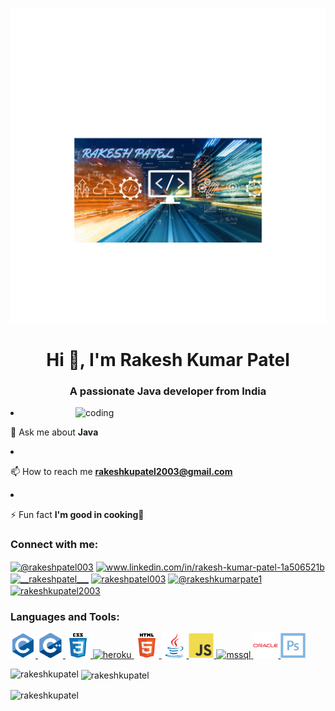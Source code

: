 ![LOG](https://github.com/Rakeshkupatel/Rakeshkupatel/blob/main/My%20project-1.png)
<h1 align="center">Hi 👋, I'm Rakesh Kumar Patel</h1>
<h3 align="center">A passionate Java developer from India</h3>
<img align="right" alt="coding" width="400" src="https://media1.giphy.com/media/RbDKaczqWovIugyJmW/giphy.gif?cid=ecf05e47tubv34ui8630hbv7ke28ds2laishdp8310necstd&rid=giphy.gif&ct=g"
- 🌱 I’m currently learning **JEE,SQl**

- 💬 Ask me about **Java**

- 📫 How to reach me **rakeshkupatel2003@gmail.com**

- ⚡ Fun fact **I'm good in cooking🍳**

<h3 align="left">Connect with me:</h3>
<p align="left">
<a href="https://twitter.com/@rakeshpatel003" target="blank"><img align="center" src="https://raw.githubusercontent.com/rahuldkjain/github-profile-readme-generator/master/src/images/icons/Social/twitter.svg" alt="@rakeshpatel003" height="30" width="40" /></a>
<a href="https://linkedin.com/in/www.linkedin.com/in/rakesh-kumar-patel-1a506521b" target="blank"><img align="center" src="https://raw.githubusercontent.com/rahuldkjain/github-profile-readme-generator/master/src/images/icons/Social/linked-in-alt.svg" alt="www.linkedin.com/in/rakesh-kumar-patel-1a506521b" height="30" width="40" /></a>
<a href="https://instagram.com/__rakeshpatel___" target="blank"><img align="center" src="https://raw.githubusercontent.com/rahuldkjain/github-profile-readme-generator/master/src/images/icons/Social/instagram.svg" alt="__rakeshpatel___" height="30" width="40" /></a>
<a href="https://www.codechef.com/users/rakeshpatel003" target="blank"><img align="center" src="https://cdn.jsdelivr.net/npm/simple-icons@3.1.0/icons/codechef.svg" alt="rakeshpatel003" height="30" width="40" /></a>
<a href="https://www.hackerrank.com/@rakeshkumarpate1" target="blank"><img align="center" src="https://raw.githubusercontent.com/rahuldkjain/github-profile-readme-generator/master/src/images/icons/Social/hackerrank.svg" alt="@rakeshkumarpate1" height="30" width="40" /></a>
<a href="https://auth.geeksforgeeks.org/user/rakeshkupatel2003" target="blank"><img align="center" src="https://raw.githubusercontent.com/rahuldkjain/github-profile-readme-generator/master/src/images/icons/Social/geeks-for-geeks.svg" alt="rakeshkupatel2003" height="30" width="40" /></a>
</p>

<h3 align="left">Languages and Tools:</h3>
<p align="left"> <a href="https://www.cprogramming.com/" target="_blank" rel="noreferrer"> <img src="https://raw.githubusercontent.com/devicons/devicon/master/icons/c/c-original.svg" alt="c" width="40" height="40"/> </a> <a href="https://www.w3schools.com/cpp/" target="_blank" rel="noreferrer"> <img src="https://raw.githubusercontent.com/devicons/devicon/master/icons/cplusplus/cplusplus-original.svg" alt="cplusplus" width="40" height="40"/> </a> <a href="https://www.w3schools.com/css/" target="_blank" rel="noreferrer"> <img src="https://raw.githubusercontent.com/devicons/devicon/master/icons/css3/css3-original-wordmark.svg" alt="css3" width="40" height="40"/> </a> <a href="https://heroku.com" target="_blank" rel="noreferrer"> <img src="https://www.vectorlogo.zone/logos/heroku/heroku-icon.svg" alt="heroku" width="40" height="40"/> </a> <a href="https://www.w3.org/html/" target="_blank" rel="noreferrer"> <img src="https://raw.githubusercontent.com/devicons/devicon/master/icons/html5/html5-original-wordmark.svg" alt="html5" width="40" height="40"/> </a> <a href="https://www.java.com" target="_blank" rel="noreferrer"> <img src="https://raw.githubusercontent.com/devicons/devicon/master/icons/java/java-original.svg" alt="java" width="40" height="40"/> </a> <a href="https://developer.mozilla.org/en-US/docs/Web/JavaScript" target="_blank" rel="noreferrer"> <img src="https://raw.githubusercontent.com/devicons/devicon/master/icons/javascript/javascript-original.svg" alt="javascript" width="40" height="40"/> </a> <a href="https://www.microsoft.com/en-us/sql-server" target="_blank" rel="noreferrer"> <img src="https://www.svgrepo.com/show/303229/microsoft-sql-server-logo.svg" alt="mssql" width="40" height="40"/> </a> <a href="https://www.oracle.com/" target="_blank" rel="noreferrer"> <img src="https://raw.githubusercontent.com/devicons/devicon/master/icons/oracle/oracle-original.svg" alt="oracle" width="40" height="40"/> </a> <a href="https://www.photoshop.com/en" target="_blank" rel="noreferrer"> <img src="https://raw.githubusercontent.com/devicons/devicon/master/icons/photoshop/photoshop-line.svg" alt="photoshop" width="40" height="40"/> </a> </p>

<p><img align="left" src="https://github-readme-stats.vercel.app/api/top-langs?username=rakeshkupatel&show_icons=true&locale=en&layout=compact" alt="rakeshkupatel" /></p>

<p>&nbsp;<img align="center" src="https://github-readme-stats.vercel.app/api?username=rakeshkupatel&show_icons=true&locale=en" alt="rakeshkupatel" /></p>

<p><img align="center" src="https://github-readme-streak-stats.herokuapp.com/?user=rakeshkupatel&" alt="rakeshkupatel" /></p>

